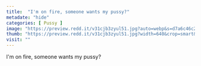 ```yaml
---
title:  "I'm on fire, someone wants my pussy?"
metadate: "hide"
categories: [ Pussy ]
image: "https://preview.redd.it/v31cjb3zyul51.jpg?auto=webp&s=d7a6c46c2851aae5909b205373b33641846afc6c"
thumb: "https://preview.redd.it/v31cjb3zyul51.jpg?width=640&crop=smart&auto=webp&s=a40d82337ccf1380b0971e150019b2dc30b97693"
visit: ""
---
```

I'm on fire, someone wants my pussy?

